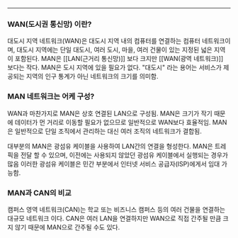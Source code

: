 
---
### WAN(도시권 통신망) 이란?

대도시 지역 네트워크(WAN)은 대도시 지역 내의 컴퓨터를 연결하는 컴퓨터 네트워크이며, 대도시 지역에는 단일 대도시, 여러 도시, 마을, 여러 건물이 있는 지정된 넓은 지역이 포함된다. MAN은 [[LAN(근거리 통신망)]] 보다 크지만 [[WAN(광역 네트워크)]] 보다는 작다. MAN은 도시 지역에 있을 필요가 없다. "대도시" 라는 용어는 서비스가 제공되는 지역의 인구 통계가 아닌 네트워크의 크기를 의미함.

### MAN 네트워크는 어케 구성?

WAN과 마찬가지로 MAN은 상호 연결된 LAN으로 구성됨. MAN은 크기가 작기 때문에 데이터가 먼 거리로 이동할 필요가 없으므로 일반적으로 WAN보다 효율적임. MAN은 일반적으로 단일 조직에서 관리하는 대신 여러 조직의 네트워크가 결합됨.

대부분의 MAN은 광섬유 케이블을 사용하여 LAN간의 연결을 형성한다. MAN은 트레픽을 전달 할 수 있으며, 이전에는 사용되지 않았던 광섬유 케이블에서 실행되는 경우가 많음 이러한 광섬유 케이블은 민간 부분에서 인터넷 서비스 공급자(ISP)에게서 임대 가능함.

### MAN과 CAN의 비교

캠퍼스 영역 네트워크(CAN)는 학교 또는 비즈니스 캠퍼스 등의 여러 건물을 연결하는 대규모 네트워크 이다. CAN은 여러 LAN을 연결하지만 WAN으로 직접 간주될 만큼 크지 않기 때문에 MAN으로 간주될 수도 있다.